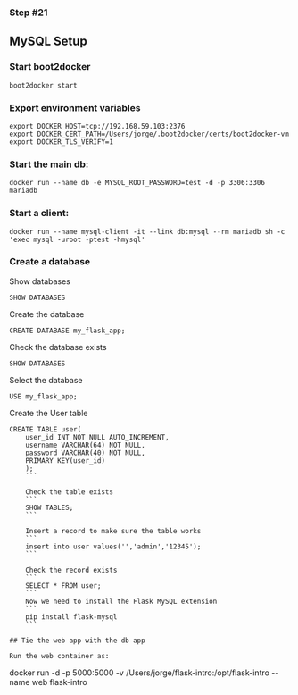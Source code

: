 ### Step #21

## MySQL Setup

### Start boot2docker
```
boot2docker start
```

### Export environment variables
```
export DOCKER_HOST=tcp://192.168.59.103:2376
export DOCKER_CERT_PATH=/Users/jorge/.boot2docker/certs/boot2docker-vm
export DOCKER_TLS_VERIFY=1
```

### Start the main db:
```
docker run --name db -e MYSQL_ROOT_PASSWORD=test -d -p 3306:3306 mariadb
```

### Start a client:
```
docker run --name mysql-client -it --link db:mysql --rm mariadb sh -c 'exec mysql -uroot -ptest -hmysql'
```

### Create a database

Show databases
```
SHOW DATABASES
```

Create the database
```
CREATE DATABASE my_flask_app;
```

Check the database exists
```
SHOW DATABASES
```

Select the database
```
USE my_flask_app;
```

Create the User table
```
CREATE TABLE user(
    user_id INT NOT NULL AUTO_INCREMENT,
    username VARCHAR(64) NOT NULL,
    password VARCHAR(40) NOT NULL,
    PRIMARY KEY(user_id)
    );
    ```

    Check the table exists
    ```
    SHOW TABLES;
    ```

    Insert a record to make sure the table works
    ```
    insert into user values('','admin','12345');
    ```

    Check the record exists
    ```
    SELECT * FROM user;
    ```
    Now we need to install the Flask MySQL extension
    ```
    pip install flask-mysql
    ```

## Tie the web app with the db app

Run the web container as:
```
docker run -d -p 5000:5000 -v /Users/jorge/flask-intro:/opt/flask-intro --name web flask-intro
```
